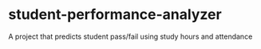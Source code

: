# student-performance-analyzer
A project that predicts student pass/fail using study hours and attendance
